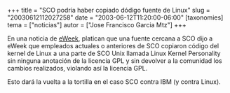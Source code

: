 +++
title = "SCO podría haber copiado dódigo fuente de Linux"
slug = "20030612112027258"
date = "2003-06-12T11:20:00-06:00"
[taxonomies]
tema = ["noticias"]
autor = ["Jose Francisco Garcia Mtz"]
+++

En una noticia de
[eWeek](http://www.eweek.com/article2/0,3959,1123172,00.asp), platican
que una fuente cercana a SCO dijo a eWeek que empleados actuales o
anteriores de SCO copiaron código del kernel de Linux a una parte de SCO
Unix llamada Linux Kernel Personality sin ninguna anotación de la
licencia GPL y sin devolver a la comunidad los cambios realizados,
violando así la licencia GPL.

Esto dará la vuelta a la tortilla en el caso SCO contra IBM (y contra
Linux).
